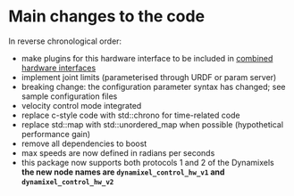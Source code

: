 # Main changes to the code

In reverse chronological order:

- make plugins for this hardware interface to be included in [combined hardware interfaces](http://wiki.ros.org/combined_robot_hw)
- implement joint limits (parameterised through URDF or param server)
- breaking change: the configuration parameter syntax has changed; see sample configuration files
- velocity control mode integrated
- replace c-style code with std::chrono for time-related code
- replace std::map with std::unordered_map when possible (hypothetical performance gain)
- remove all dependencies to boost
- max speeds are now defined in radians per seconds
- this package now supports both protocols 1 and 2 of the Dynamixels  
  **the new node names are `dynamixel_control_hw_v1` and `dynamixel_control_hw_v2`**
